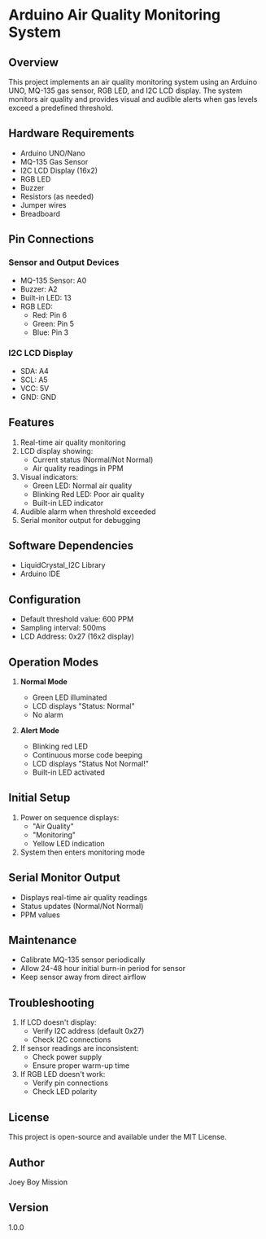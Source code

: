# Arduino Air Quality Monitoring System

## Overview
This project implements an air quality monitoring system using an Arduino UNO, MQ-135 gas sensor, RGB LED, and I2C LCD display. The system monitors air quality and provides visual and audible alerts when gas levels exceed a predefined threshold.

## Hardware Requirements
- Arduino UNO/Nano 
- MQ-135 Gas Sensor
- I2C LCD Display (16x2)
- RGB LED
- Buzzer
- Resistors (as needed)
- Jumper wires
- Breadboard

## Pin Connections
### Sensor and Output Devices
- MQ-135 Sensor: A0
- Buzzer: A2
- Built-in LED: 13
- RGB LED:
  - Red: Pin 6
  - Green: Pin 5
  - Blue: Pin 3

### I2C LCD Display
- SDA: A4
- SCL: A5
- VCC: 5V
- GND: GND

## Features
1. Real-time air quality monitoring
2. LCD display showing:
   - Current status (Normal/Not Normal)
   - Air quality readings in PPM
3. Visual indicators:
   - Green LED: Normal air quality
   - Blinking Red LED: Poor air quality
   - Built-in LED indicator
4. Audible alarm when threshold exceeded
5. Serial monitor output for debugging

## Software Dependencies
- LiquidCrystal_I2C Library
- Arduino IDE

## Configuration
- Default threshold value: 600 PPM
- Sampling interval: 500ms
- LCD Address: 0x27 (16x2 display)

## Operation Modes
1. **Normal Mode**
   - Green LED illuminated
   - LCD displays "Status: Normal"
   - No alarm

2. **Alert Mode**
   - Blinking red LED
   - Continuous morse code beeping
   - LCD displays "Status Not Normal!"
   - Built-in LED activated

## Initial Setup
1. Power on sequence displays:
   - "Air Quality"
   - "Monitoring"
   - Yellow LED indication
2. System then enters monitoring mode

## Serial Monitor Output
- Displays real-time air quality readings
- Status updates (Normal/Not Normal)
- PPM values

## Maintenance
- Calibrate MQ-135 sensor periodically
- Allow 24-48 hour initial burn-in period for sensor
- Keep sensor away from direct airflow

## Troubleshooting
1. If LCD doesn't display:
   - Verify I2C address (default 0x27)
   - Check I2C connections
2. If sensor readings are inconsistent:
   - Check power supply
   - Ensure proper warm-up time
3. If RGB LED doesn't work:
   - Verify pin connections
   - Check LED polarity

## License
This project is open-source and available under the MIT License.

## Author
Joey Boy Mission

## Version
1.0.0


